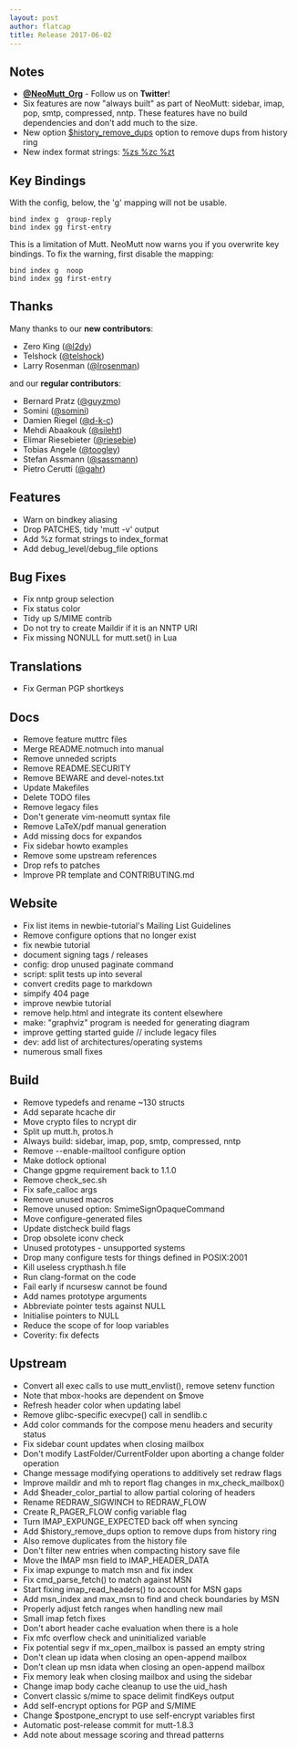 ```yaml
---
layout: post
author: flatcap
title: Release 2017-06-02
---
```


## Notes

- **[@NeoMutt_Org](https://twitter.com/NeoMutt_Org)** - Follow us on **Twitter**!
- Six features are now "always built" as part of NeoMutt: sidebar, imap, pop, smtp, compressed, nntp.
  These features have no build dependencies and don't add much to the size.
- New option [$history_remove_dups](https://www.neomutt.org/guide/reference#history-remove-dups) option to remove dups from history ring
- New index format strings: [%zs %zc %zt](https://www.neomutt.org/guide/reference#index-format)

## Key Bindings

With the config, below, the 'g' mapping will not be usable.

```
bind index g  group-reply
bind index gg first-entry
```

This is a limitation of Mutt.
NeoMutt now warns you if you overwrite key bindings.
To fix the warning, first disable the mapping:

```
bind index g  noop
bind index gg first-entry
```

## Thanks

Many thanks to our **new contributors**:

- Zero King ([@l2dy](https://github.com/l2dy))
- Telshock ([@telshock](https://github.com/telshock))
- Larry Rosenman ([@lrosenman](https://github.com/lrosenman))

and our **regular contributors**:

- Bernard Pratz ([@guyzmo](https://github.com/guyzmo))
- Somini ([@somini](https://github.com/somini))
- Damien Riegel ([@d-k-c](https://github.com/d-k-c))
- Mehdi Abaakouk ([@sileht](https://github.com/sileht))
- Elimar Riesebieter ([@riesebie](https://github.com/riesebie))
- Tobias Angele ([@toogley](https://github.com/toogley))
- Stefan Assmann ([@sassmann](https://github.com/sassmann))
- Pietro Cerutti ([@gahr](https://github.com/gahr))

## Features

- Warn on bindkey aliasing
- Drop PATCHES, tidy 'mutt -v' output
- Add %z format strings to index_format
- Add debug_level/debug_file options

## Bug Fixes

- Fix nntp group selection
- Fix status color
- Tidy up S/MIME contrib
- Do not try to create Maildir if it is an NNTP URI
- Fix missing NONULL for mutt.set() in Lua

## Translations

- Fix German PGP shortkeys

## Docs

- Remove feature muttrc files
- Merge README.notmuch into manual
- Remove unneded scripts
- Remove README.SECURITY
- Remove BEWARE and devel-notes.txt
- Update Makefiles
- Delete TODO files
- Remove legacy files
- Don't generate vim-neomutt syntax file
- Remove LaTeX/pdf manual generation
- Add missing docs for expandos
- Fix sidebar howto examples
- Remove some upstream references
- Drop refs to patches
- Improve PR template and CONTRIBUTING.md

## Website

- Fix list items in newbie-tutorial's Mailing List Guidelines
- Remove configure options that no longer exist
- fix newbie tutorial
- document signing tags / releases
- config: drop unused paginate command
- script: split tests up into several
- convert credits page to markdown
- simpify 404 page
- improve newbie tutorial
- remove help.html and integrate its content elsewhere
- make: "graphviz" program is needed for generating diagram
- improve getting started guide // include legacy files
- dev: add list of architectures/operating systems
- numerous small fixes

## Build

- Remove typedefs and rename ~130 structs
- Add separate hcache dir
- Move crypto files to ncrypt dir
- Split up mutt.h, protos.h
- Always build: sidebar, imap, pop, smtp, compressed, nntp
- Remove --enable-mailtool configure option
- Make dotlock optional
- Change gpgme requirement back to 1.1.0
- Remove check_sec.sh
- Fix safe_calloc args
- Remove unused macros
- Remove unused option: SmimeSignOpaqueCommand
- Move configure-generated files
- Update distcheck build flags
- Drop obsolete iconv check
- Unused prototypes - unsupported systems
- Drop many configure tests for things defined in POSIX:2001
- Kill useless crypthash.h file
- Run clang-format on the code
- Fail early if ncursesw cannot be found
- Add names prototype arguments
- Abbreviate pointer tests against NULL
- Initialise pointers to NULL
- Reduce the scope of for loop variables
- Coverity: fix defects

## Upstream

- Convert all exec calls to use mutt_envlist(), remove setenv function
- Note that mbox-hooks are dependent on $move
- Refresh header color when updating label
- Remove glibc-specific execvpe() call in sendlib.c
- Add color commands for the compose menu headers and security status
- Fix sidebar count updates when closing mailbox
- Don't modify LastFolder/CurrentFolder upon aborting a change folder operation
- Change message modifying operations to additively set redraw flags
- Improve maildir and mh to report flag changes in mx_check_mailbox()
- Add $header_color_partial to allow partial coloring of headers
- Rename REDRAW_SIGWINCH to REDRAW_FLOW
- Create R_PAGER_FLOW config variable flag
- Turn IMAP_EXPUNGE_EXPECTED back off when syncing
- Add $history_remove_dups option to remove dups from history ring
- Also remove duplicates from the history file
- Don't filter new entries when compacting history save file
- Move the IMAP msn field to IMAP_HEADER_DATA
- Fix imap expunge to match msn and fix index
- Fix cmd_parse_fetch() to match against MSN
- Start fixing imap_read_headers() to account for MSN gaps
- Add msn_index and max_msn to find and check boundaries by MSN
- Properly adjust fetch ranges when handling new mail
- Small imap fetch fixes
- Don't abort header cache evaluation when there is a hole
- Fix mfc overflow check and uninitialized variable
- Fix potential segv if mx_open_mailbox is passed an empty string
- Don't clean up idata when closing an open-append mailbox
- Don't clean up msn idata when closing an open-append mailbox
- Fix memory leak when closing mailbox and using the sidebar
- Change imap body cache cleanup to use the uid_hash
- Convert classic s/mime to space delimit findKeys output
- Add self-encrypt options for PGP and S/MIME
- Change $postpone_encrypt to use self-encrypt variables first
- Automatic post-release commit for mutt-1.8.3
- Add note about message scoring and thread patterns

